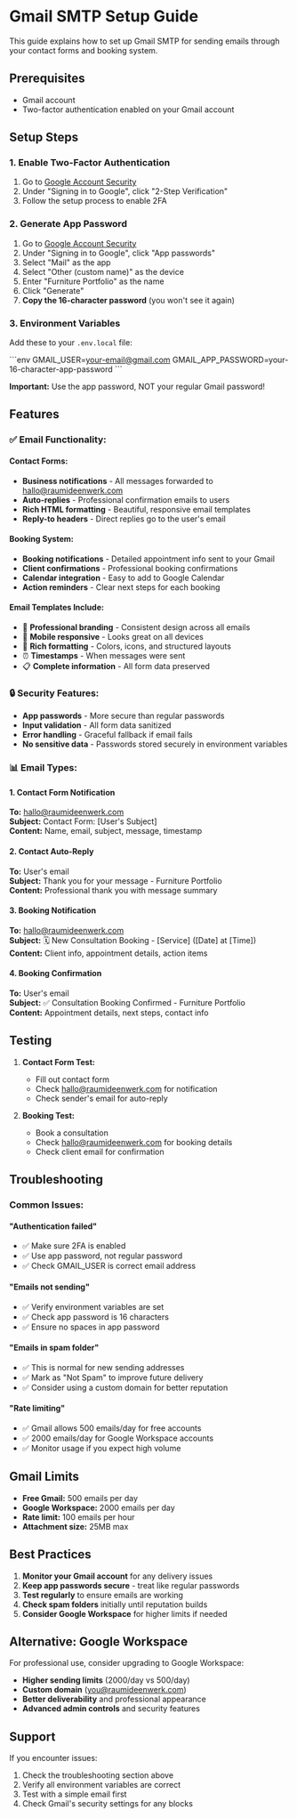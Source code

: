 # Gmail SMTP Setup Guide

This guide explains how to set up Gmail SMTP for sending emails through your contact forms and booking system.

## Prerequisites

- Gmail account
- Two-factor authentication enabled on your Gmail account

## Setup Steps

### 1. Enable Two-Factor Authentication

1. Go to [Google Account Security](https://myaccount.google.com/security)
2. Under "Signing in to Google", click "2-Step Verification"
3. Follow the setup process to enable 2FA

### 2. Generate App Password

1. Go to [Google Account Security](https://myaccount.google.com/security)
2. Under "Signing in to Google", click "App passwords"
3. Select "Mail" as the app
4. Select "Other (custom name)" as the device
5. Enter "Furniture Portfolio" as the name
6. Click "Generate"
7. **Copy the 16-character password** (you won't see it again)

### 3. Environment Variables

Add these to your `.env.local` file:

\`\`\`env
GMAIL_USER=your-email@gmail.com
GMAIL_APP_PASSWORD=your-16-character-app-password
\`\`\`

**Important:** Use the app password, NOT your regular Gmail password!

## Features

### ✅ **Email Functionality:**

#### **Contact Forms:**

- **Business notifications** - All messages forwarded to hallo@raumideenwerk.com
- **Auto-replies** - Professional confirmation emails to users
- **Rich HTML formatting** - Beautiful, responsive email templates
- **Reply-to headers** - Direct replies go to the user's email

#### **Booking System:**

- **Booking notifications** - Detailed appointment info sent to your Gmail
- **Client confirmations** - Professional booking confirmations
- **Calendar integration** - Easy to add to Google Calendar
- **Action reminders** - Clear next steps for each booking

#### **Email Templates Include:**

- 📧 **Professional branding** - Consistent design across all emails
- 📱 **Mobile responsive** - Looks great on all devices
- 🎨 **Rich formatting** - Colors, icons, and structured layouts
- ⏰ **Timestamps** - When messages were sent
- 📋 **Complete information** - All form data preserved

### 🔒 **Security Features:**

- **App passwords** - More secure than regular passwords
- **Input validation** - All form data sanitized
- **Error handling** - Graceful fallback if email fails
- **No sensitive data** - Passwords stored securely in environment variables

### 📊 **Email Types:**

#### 1. Contact Form Notification

**To:** hallo@raumideenwerk.com  
**Subject:** Contact Form: [User's Subject]  
**Content:** Name, email, subject, message, timestamp

#### 2. Contact Auto-Reply

**To:** User's email  
**Subject:** Thank you for your message - Furniture Portfolio  
**Content:** Professional thank you with message summary

#### 3. Booking Notification

**To:** hallo@raumideenwerk.com  
**Subject:** 🗓️ New Consultation Booking - [Service] ([Date] at [Time])  
**Content:** Client info, appointment details, action items

#### 4. Booking Confirmation

**To:** User's email  
**Subject:** ✅ Consultation Booking Confirmed - Furniture Portfolio  
**Content:** Appointment details, next steps, contact info

## Testing

1. **Contact Form Test:**

   - Fill out contact form
   - Check hallo@raumideenwerk.com for notification
   - Check sender's email for auto-reply

2. **Booking Test:**
   - Book a consultation
   - Check hallo@raumideenwerk.com for booking details
   - Check client email for confirmation

## Troubleshooting

### **Common Issues:**

#### "Authentication failed"

- ✅ Make sure 2FA is enabled
- ✅ Use app password, not regular password
- ✅ Check GMAIL_USER is correct email address

#### "Emails not sending"

- ✅ Verify environment variables are set
- ✅ Check app password is 16 characters
- ✅ Ensure no spaces in app password

#### "Emails in spam folder"

- ✅ This is normal for new sending addresses
- ✅ Mark as "Not Spam" to improve future delivery
- ✅ Consider using a custom domain for better reputation

#### "Rate limiting"

- ✅ Gmail allows 500 emails/day for free accounts
- ✅ 2000 emails/day for Google Workspace accounts
- ✅ Monitor usage if you expect high volume

## Gmail Limits

- **Free Gmail:** 500 emails per day
- **Google Workspace:** 2000 emails per day
- **Rate limit:** 100 emails per hour
- **Attachment size:** 25MB max

## Best Practices

1. **Monitor your Gmail account** for any delivery issues
2. **Keep app passwords secure** - treat like regular passwords
3. **Test regularly** to ensure emails are working
4. **Check spam folders** initially until reputation builds
5. **Consider Google Workspace** for higher limits if needed

## Alternative: Google Workspace

For professional use, consider upgrading to Google Workspace:

- **Higher sending limits** (2000/day vs 500/day)
- **Custom domain** (you@raumideenwerk.com)
- **Better deliverability** and professional appearance
- **Advanced admin controls** and security features

## Support

If you encounter issues:

1. Check the troubleshooting section above
2. Verify all environment variables are correct
3. Test with a simple email first
4. Check Gmail's security settings for any blocks
